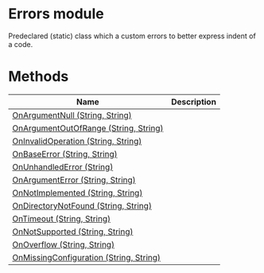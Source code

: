 # Errors module

Predeclared (static) class which a custom errors to better express indent of a code.

# Methods

|Name|Description|
|-|-|
|[OnArgumentNull (String, String)](./OnArgumentNull.md)||
|[OnArgumentOutOfRange (String, String)](./OnArgumentOutOfRange.md)||
|[OnInvalidOperation (String, String)](./OnInvalidOperation.md)||
|[OnBaseError (String, String)](./OnBaseError.md)||
|[OnUnhandledError (String)](./OnUnhandledError.md)||
|[OnArgumentError (String, String)](./OnArgumentError.md)||
|[OnNotImplemented (String, String)](./OnNotImplemented.md)||
|[OnDirectoryNotFound (String, String)](./OnDirectoryNotFound.md)||
|[OnTimeout (String, String)](./OnTimeout.md)||
|[OnNotSupported (String, String)](./OnNotSupported.md)||
|[OnOverflow (String, String)](./OnOverflow.md)||
|[OnMissingConfiguration (String, String)](./OnMissingConfiguration.md)||
